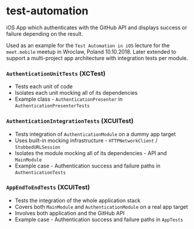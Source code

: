 # test-automation

iOS App which authenticates with the GitHub API and displays success or failure depending on the result.

Used as an example for the `Test Automation in iOS` lecture for the `meet.mobile` meetup in Wroclaw, Poland 10.10.2018. Later extended to support a multi-project app architecture with integration tests per module.

### `AuthenticationUnitTests` (XCTest)
- Tests each unit of code
- Isolates each unit mocking all of its dependencies
- Example class - `AuthenticationPresenter` in `AuthenticationPresenterTests`

### `AuthenticationIntegrationTests` (XCUITest)
- Tests integration of `AuthenticationModule` on a dummy app target
- Uses built-in mocking infrastructure - `HTTPNetworkClient` / `StubbedURLSession`
- Isolates the module mocking all of its dependencies - API and `MainModule`
- Example case - Authentication success and failure paths in `AuthenticationTests`

### `AppEndToEndTests` (XCUITest)
- Tests the integration of the whole application stack
- Covers both `MainModule` and `AuthenticationModule` on a real app target
- Involves both application and the GitHub API
- Example case - Authentication success and failure paths in `AppTests`
